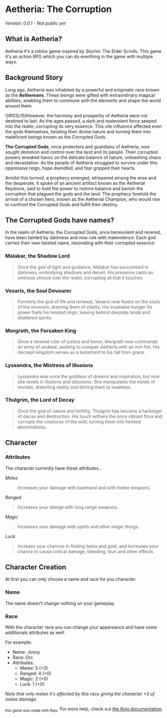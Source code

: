 # Aetheria: The Corruption
_Version: 0.0.1 - Not public yet_


## What is Aetheria?
Aetheria it's a roblox game inspired by Skyrim: The Elder Scrolls. This game it's an action RPG which you can do everthing in the game with multiple ways.


## Background Story
Long ago, Aetheria was inhabited by a powerful and enigmatic race known as the **Aethereans**. These beings were gifted with extraordinary magical abilities, enabling them to commune with the elements and shape the world around them.

![#f03c15]However, the harmony and prosperity of Aetheria were not destined to last. As the ages passed, a dark and malevolent force seeped into the realm, corrupting its very essence. This vile influence affected even the gods themselves, twisting their divine nature and turning them into maleficent beings known as the Corrupted Gods.

**The Corrupted Gods**, once protectors and guardians of Aetheria, now sought dominion and control over the land and its people. Their corrupted powers wreaked havoc on the delicate balance of nature, unleashing chaos and devastation. As the people of Aetheria struggled to survive under this oppressive reign, hope dwindled, and fear gripped their hearts.

Amidst this turmoil, a prophecy emerged, whispered among the wise and the desperate. It spoke of an ancient artifact known as the Aetherial Keystone, said to hold the power to restore balance and banish the corruption that plagued the gods and the land. The prophecy foretold the arrival of a chosen hero, known as the Aetherial Champion, who would rise to confront the Corrupted Gods and fulfill their destiny.


## The Corrupted Gods have names?
In the realm of Aetheria, the Corrupted Gods, once benevolent and revered, have been tainted by darkness and now rule with malevolence. Each god carries their own twisted name, resonating with their corrupted essence:

### **Malakar**, the Shadow Lord
> Once the god of light and guidance, Malakar has succumbed to darkness, embodying shadows and deceit. His presence casts an ominous shroud over the realm, corrupting all that it touches.

### **Vexaris**, the Soul Devourer
> Formerly the god of life and renewal, Vexaris now feasts on the souls of the innocent, draining them of vitality. His insatiable hunger for power fuels his twisted reign, leaving behind desolate lands and shattered spirits.

### **Morgrath**, the Forsaken King
> Once a revered ruler of justice and honor, Morgrath now commands an army of undead, seeking to conquer Aetheria with an iron fist. His decrepit kingdom serves as a testament to his fall from grace.

### **Lyssandra**, the Mistress of Illusions
> Lyssandra was once the goddess of dreams and inspiration, but now she revels in illusions and delusions. She manipulates the minds of mortals, distorting reality and driving them to madness.

### **Thulgrim**, the Lord of Decay
> Once the god of nature and fertility, Thulgrim has become a harbinger of decay and destruction. His touch withers the once vibrant flora and corrupts the creatures of the wild, turning them into twisted abominations.


## Character

### Attributes
The character currently have these attributes...

_Melee_
> Increases your damage with barehand and with melee weapons.

_Ranged_
> Increases your damge with long range weapons.

_Magic_
> Increases your damage with spells and other magic things.

_Luck_
> Increase your chances in finding items and gold, and increases your chance to cause critical damage, bleeding, stun and other effects.


## Character Creation
At first you can only choose a name and race for you character.

### Name
The name doesn't change nothing on your gameplay.

### Race
With the character race you can change your appereance and have some additionals attributes as well.

For example:

- Name: Jonny
- Race: Orc
- Attributes:
    - Melee: 5 (+3)
    - Ranged: 4 (+0)
    - Magic: 2 (+0)
    - Luck: 1 (+0)

*Note that only melee it's affected by this race giving the character +3 of melee damage.*

<sub>this game was made with Rojo.</sub>
For more help, check out [the Rojo documentation](https://rojo.space/docs).